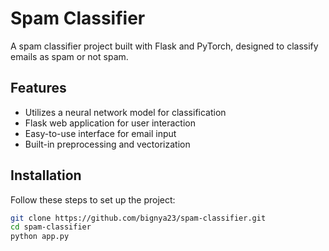 # Spam Classifier

A spam classifier project built with Flask and PyTorch, designed to classify emails as spam or not spam.

## Features

- Utilizes a neural network model for classification
- Flask web application for user interaction
- Easy-to-use interface for email input
- Built-in preprocessing and vectorization

## Installation

Follow these steps to set up the project:

   ```bash
   git clone https://github.com/bignya23/spam-classifier.git
   cd spam-classifier
   python app.py
